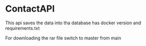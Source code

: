 # ContactAPI
This api saves the data into tha database has docker version and requirements.txt

For downloading the rar file switch to master from main
